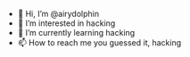 - 👋 Hi, I’m @airydolphin
- 👀 I’m interested in hacking
- 🌱 I’m currently learning hacking
- 📫 How to reach me you guessed it, hacking

<!---
airydolphin/airydolphin is a ✨ special ✨ repository because its `README.md` (this file) appears on your GitHub profile.
You can click the Preview link to take a look at your changes.
--->
